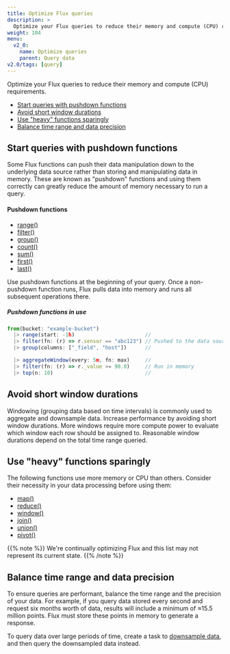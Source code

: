 ```yaml
---
title: Optimize Flux queries
description: >
  Optimize your Flux queries to reduce their memory and compute (CPU) requirements.
weight: 104
menu:
  v2_0:
    name: Optimize queries
    parent: Query data
v2.0/tags: [query]
---
```


Optimize your Flux queries to reduce their memory and compute (CPU) requirements.

- [Start queries with pushdown functions](#start-queries-with-pushdown-functions)
- [Avoid short window durations](#avoid-short-window-durations)
- [Use "heavy" functions sparingly](#use-heavy-functions-sparingly)
- [Balance time range and data precision](#balance-time-range-and-data-precision)

## Start queries with pushdown functions
Some Flux functions can push their data manipulation down to the underlying
data source rather than storing and manipulating data in memory.
These are known as "pushdown" functions and using them correctly can greatly
reduce the amount of memory necessary to run a query.

#### Pushdown functions
- [range()](/v2.0/reference/flux/stdlib/built-in/transformations/range/)
- [filter()](/v2.0/reference/flux/stdlib/built-in/transformations/filter/)
- [group()](/v2.0/reference/flux/stdlib/built-in/transformations/group/)
- [count()](/v2.0/reference/flux/stdlib/built-in/transformations/aggregates/count/)
- [sum()](/v2.0/reference/flux/stdlib/built-in/transformations/aggregates/sum/)
- [first()](/v2.0/reference/flux/stdlib/built-in/transformations/selectors/first/)
- [last()](/v2.0/reference/flux/stdlib/built-in/transformations/selectors/last/)

Use pushdown functions at the beginning of your query.
Once a non-pushdown function runs, Flux pulls data into memory and runs all
subsequent operations there.

##### Pushdown functions in use
```js
from(bucket: "example-bucket")
  |> range(start: -1h)                       //
  |> filter(fn: (r) => r.sensor == "abc123") // Pushed to the data source
  |> group(columns: ["_field", "host"])      //

  |> aggregateWindow(every: 5m, fn: max)     //
  |> filter(fn: (r) => r._value >= 90.0)     // Run in memory
  |> top(n: 10)                              //
```

## Avoid short window durations
Windowing (grouping data based on time intervals) is commonly used to aggregate and downsample data.
Increase performance by avoiding short window durations.
More windows require more compute power to evaluate which window each row should be assigned to.
Reasonable window durations depend on the total time range queried.

## Use "heavy" functions sparingly
The following functions use more memory or CPU than others.
Consider their necessity in your data processing before using them:

- [map()](/v2.0/reference/flux/stdlib/built-in/transformations/map/)
- [reduce()](/v2.0/reference/flux/stdlib/built-in/transformations/aggregates/reduce/)
- [window()](/v2.0/reference/flux/stdlib/built-in/transformations/window/)
- [join()](/v2.0/reference/flux/stdlib/built-in/transformations/join/)
- [union()](/v2.0/reference/flux/stdlib/built-in/transformations/union/)
- [pivot()](/v2.0/reference/flux/stdlib/built-in/transformations/pivot/)

{{% note %}}
We're continually optimizing Flux and this list may not represent its current state.
{{% /note %}}

## Balance time range and data precision
To ensure queries are performant, balance the time range and the precision of your data.
For example, if you query data stored every second and request six months worth of data,
results will include a minimum of ≈15.5 million points.
Flux must store these points in memory to generate a response.

To query data over large periods of time, create a task to [downsample data](/v2.0/process-data/common-tasks/downsample-data/), and then query the downsampled data instead.
